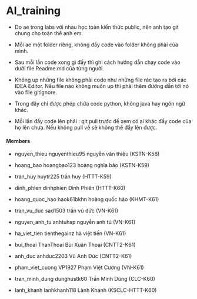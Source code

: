 # AI_training
- Do ae trong labs với nhau học toàn kiến thức public, nên anh tạo git chung cho toàn thể anh em.
- Mỗi ae một folder riêng, không đẩy code vào folder không phải của mình.
- Sau mỗi lần code xong gì đấy thì ghi cách hướng dẫn chạy code vào dưới file Readme.md của từng người.
- Không up những file không phải code như những file rác tạo ra bởi các IDEA Editor. Nếu file nào không muốn up thì phải thêm đường dẫn tới nó vào file gitignore.
- Trong đây chỉ được phép chứa code python, không java hay ngôn ngữ khác.

- Mỗi lần đẩy code lên phải : git pull trước để xem có ai khác đẩy code của họ lên chưa.
Nếu không pull về sẽ không thể đẩy lên được.

#### Members 
- nguyen_thieu        nguyenthieu95   nguyễn văn thiệu (KSTN-K58)
- hoang_bao           hoangbao123     hoàng nghĩa bảo (KSTN-K59)
- tran_huy            huytr225        trần huy (HTTT-K59)
- dinh_phien          dinhphien       Đinh Phiên (HTTT-K60)

- hoang_quoc_hao      haok61bkhn      hoàng quốc hảo (KHMT-K61)
- tran_vu_duc         sad1503         trần vũ đức (VN-K61)
- nguyen_anh_tu       anhtuhsp        nguyễn anh tú (VN-K61)
- ha_viet_tien        tienthegainz    hà việt tiến (VN-K61)
- bui_thoai           ThanThoai       Bùi Xuân Thoại (CNTT2-K61)
- anh_duc             anhduc2203      Vũ Anh Đức (CNTT2-K61) 
- pham_viet_cuong     VP1927          Phạm Việt Cường (VN-K61)
- tran_minh_dung      dunghustk60     Trần Minh Dũng (CLC-K60)
- lanh_khanh          lanhkhanh118    Lành Khánh (KSCLC-HTTT-K60)


